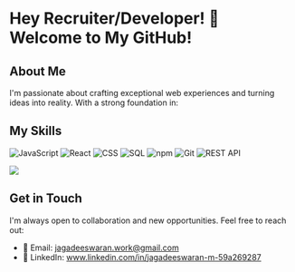 # Hey Recruiter/Developer! 👋 Welcome to My GitHub!

## About Me
I'm passionate about crafting exceptional web experiences and turning ideas into reality. With a strong foundation in:

## My Skills 

<div display="flex">
  <img src="https://img.shields.io/badge/javascript-%23323330.svg?style=for-the-badge&logo=javascript&logoColor=%23F7DF1E" alt="JavaScript" />
<img src="https://img.shields.io/badge/react-%2320232a.svg?style=for-the-badge&logo=react&logoColor=%2361DAFB" alt="React" />
<img src="https://img.shields.io/badge/CSS-154360?style=for-the-badge&logo=css3" alt="CSS" />
<img src="https://img.shields.io/badge/SQL-3F57C1?style=for-the-badge&logo=sql" alt="SQL" />
<img src="https://img.shields.io/badge/npm-6EB424?style=for-the-badge&logo=npm" alt="npm" />
<img src="https://img.shields.io/badge/git-%23F05033.svg?style=for-the-badge&logo=git&logoColor=white" alt="Git" />
<img src="https://img.shields.io/badge/REST_API-E0274C?style=for-the-badge&logo=restapi" alt="REST API" />

<img 
src="https://img.shields.io/badge/tailwindcss-%2338B2AC.svg?style=for-the-badge&logo=tailwind-css&logoColor=white">

</div>

## Get in Touch
I'm always open to collaboration and new opportunities. Feel free to reach out:

- 📧 Email: jagadeeswaran.work@gmail.com
- 💼 LinkedIn: www.linkedin.com/in/jagadeeswaran-m-59a269287


